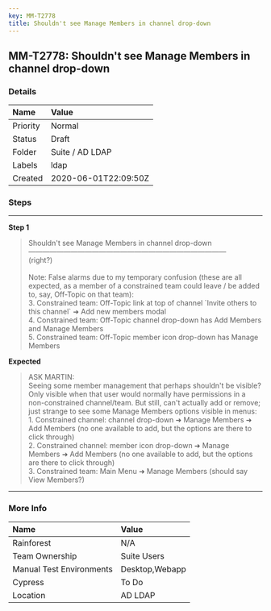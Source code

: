 ```yaml
---
key: MM-T2778
title: Shouldn't see Manage Members in channel drop-down
---
```


## MM-T2778: Shouldn't see Manage Members in channel drop-down

### Details

| Name     | Value                |
| :------- | :------------------- |
| Priority | Normal               |
| Status   | Draft                |
| Folder   | Suite / AD LDAP      |
| Labels   | ldap                 |
| Created  | 2020-06-01T22:09:50Z |

### Steps

<hr/>

**Step 1**

> <article>Shouldn't see Manage Members in channel drop-down<br />&mdash;&mdash;&mdash;&mdash;&mdash;&mdash;&mdash;&mdash;&mdash;&mdash;&mdash;&mdash;&mdash;&mdash;&mdash;&mdash;&mdash;&mdash;&mdash;&mdash;&mdash;&mdash;&mdash;&mdash;&mdash;&mdash;&mdash;&mdash;<br />(right?)<br /><br />Note: False alarms due to my temporary confusion (these are all expected, as a member of a constrained team could leave / be added to, say, Off-Topic on that team):<br />3. Constrained team: Off-Topic link at top of channel `Invite others to this channel` ➜ Add new members modal<br />4. Constrained team: Off-Topic channel drop-down has Add Members and Manage Members<br />5. Constrained team: Off-Topic member icon drop-down has Manage Members</article>

**Expected**

> <article>ASK MARTIN:<br />Seeing some member management that perhaps shouldn't be visible? Only visible when that user would normally have permissions in a non-constrained channel/team. But still, can't actually add or remove; just strange to see some Manage Members options visible in menus:<br />1. Constrained channel: channel drop-down ➜ Manage Members ➜ Add Members (no one available to add, but the options are there to click through)<br />2. Constrained channel: member icon drop-down ➜ Manage Members ➜ Add Members (no one available to add, but the options are there to click through)<br />3. Constrained team: Main Menu ➜ Manage Members (should say View Members?)</article>

<hr/>

### More Info

| Name                     | Value          |
| :----------------------- | :------------- |
| Rainforest               | N/A            |
| Team Ownership           | Suite Users    |
| Manual Test Environments | Desktop,Webapp |
| Cypress                  | To Do          |
| Location                 | AD LDAP        |
